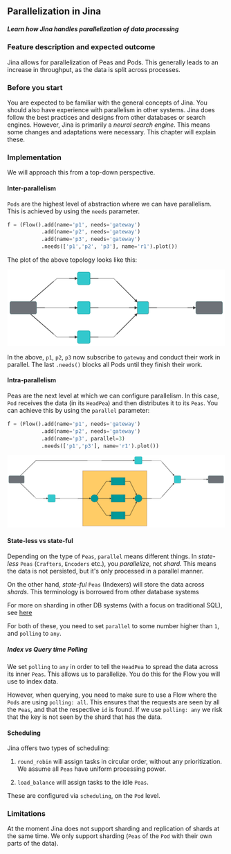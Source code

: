 ## Parallelization in Jina

##### Learn how Jina handles parallelization of data processing

### Feature description and expected outcome

Jina allows for parallelization of Peas and Pods. This generally leads to an increase in throughput, as the data is split across processes. 

### Before you start

You are expected to be familiar with the general concepts of Jina. You should also have experience with parallelism in other systems. Jina does follow the best practices and designs from other databases or search engines. However, Jina is primarily a *neural search engine*. This means some changes and adaptations were necessary. This chapter will explain these.

### Implementation

We will approach this from a top-down perspective. 

#### Inter-parallelism

`Pods` are the highest level of abstraction where we can have parallelism. This is achieved by using the `needs` parameter.

```python
f = (Flow().add(name='p1', needs='gateway')
           .add(name='p2', needs='gateway')
           .add(name='p3', needs='gateway')
           .needs(['p1','p2', 'p3'], name='r1').plot())
```

The plot of the above topology looks like this:

![](./simple-plot3.svg)

In the above, `p1`, `p2`, `p3` now subscribe to `gateway` and conduct their work in parallel. The last `.needs()` blocks all Pods until they finish their work.

#### Intra-parallelism

Peas are the next level at which we can configure parallelism. In this case, `Pod` receives the data (in its `HeadPea`) and then distributes it to its `Peas`. You can achieve this by using the `parallel` parameter:


```python
f = (Flow().add(name='p1', needs='gateway')
           .add(name='p2', needs='gateway')
           .add(name='p3', parallel=3)
           .needs(['p1','p3'], name='r1').plot())
```

![](./simple-plot4.svg)

#### State-less vs state-ful

Depending on the type of `Peas`, `parallel` means different things. In *state-less* `Peas` (`Crafters`, `Encoders` etc.), you *parallelize*, not *shard*. This means the data is not persisted, but it's only processed in a parallel manner. 

On the other hand, *state-ful* `Peas` (Indexers) will store the data across *shards*. This terminology is borrowed from other database systems

For more on sharding in other DB systems (with a focus on traditional SQL), see [here](https://subscription.packtpub.com/book/big_data_and_business_intelligence/9781849516723/1/ch01lvl1sec10/using-sharding-and-data-distribution)

For both of these, you need to set `parallel` to some number higher than `1`, and `polling` to `any`.

##### Index vs Query time Polling

We set `polling` to `any` in order to tell the `HeadPea` to spread the data across its inner `Peas`. This allows us to parallelize. You do this for the Flow you will use to index data. 

However, when querying, you need to make sure to use a Flow where the `Pods` are using `polling: all`. This ensures that the requests are seen by all the `Peas`, and that the respective `id` is found. If we use `polling: any` we risk that the key is not seen by the shard that has the data.

#### Scheduling

Jina offers two types of scheduling:

1. `round_robin` will assign tasks in circular order, without any prioritization. We assume all `Peas` have uniform processing power.

2. `load_balance` will assign tasks to the idle `Peas`.

These are configured via `scheduling`, on the `Pod` level.

### Limitations

At the moment Jina does not support sharding and replication of shards at the same time. We only support sharding (`Peas` of the `Pod` with their own parts of the data).
